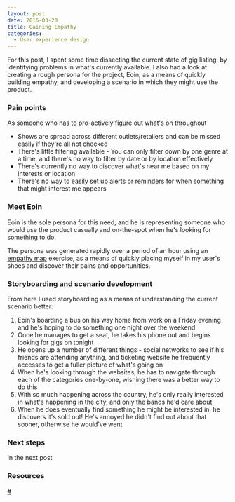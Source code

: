 ```yaml
---
layout: post
date: 2016-03-20
title: Gaining Empathy
categories:
  - User experience design
---
```


For this post, I spent some time dissecting the current state of gig listing, by identifying problems in what's currently available. I also had a look at creating a rough persona for the project, Eoin, as a means of quickly building empathy, and developing a scenario in which they might use the product.

### Pain points

As someone who has to pro-actively figure out what's on throughout

- Shows are spread across different outlets/retailers and can be missed easily if they're all not checked
- There's little filtering available - You can only filter down by one genre at a time, and there's no way to filter by date or by location effectively
- There's currently no way to discover what's near me based on my interests or location
- There's no way to easily set up alerts or reminders for when something that might interest me appears


### Meet Eoin

Eoin is the sole persona for this need, and he is representing someone who would use the product casually and on-the-spot when he's looking for something to do.

The persona was generated rapidly over a period of an hour using an <a href="https://dschool.stanford.edu/wp-content/themes/dschool/method-cards/empathy-map.pdf" target="_blank">empathy map</a> exercise, as a means of quickly placing myself in my user's shoes and discover their pains and opportunities.

### Storyboarding and scenario development

From here I used storyboarding as a means of understanding the current scenario better:

1. Eoin's boarding a bus on his way home from work on a Friday evening and he's hoping to do something one night over the weekend
2. Once he manages to get a seat, he takes his phone out and begins looking for gigs on tonight
3. He opens up a number of different things - social networks to see if his friends are attending anything, and ticketing website he frequently accesses to get a fuller picture of what's going on
4. When he's looking through the websites, he has to navigate through each of the categories one-by-one, wishing there was a better way to do this
5. With so much happening across the country, he's only really interested in what's happening in the city, and only the bands he'd care about
6. When he does eventually find something he might be interested in, he discovers it's sold out! He's annoyed he didn't find out about that sooner, otherwise he would've went

### Next steps

In the next post

### Resources

<a href="#" target="_blank">#</a>
